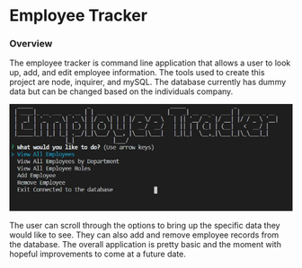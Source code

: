 # Employee Tracker

### Overview

The employee tracker is command line application that allows a user to look up, add, and edit employee information. The tools used to create this project are node, inquirer, and mySQL. The database currently has dummy data but can be changed based on the individuals company.

![Database Load Page](images/EmployeeTracker.JPG)

The user can scroll through the options to bring up the specific data they would like to see. They can also add and remove employee records from the database. The overall application is pretty basic and the moment with hopeful improvements to come at a future date.


